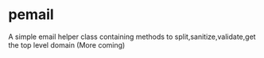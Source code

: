 # pemail
A simple email helper class containing methods to split,sanitize,validate,get the top level domain (More coming)
